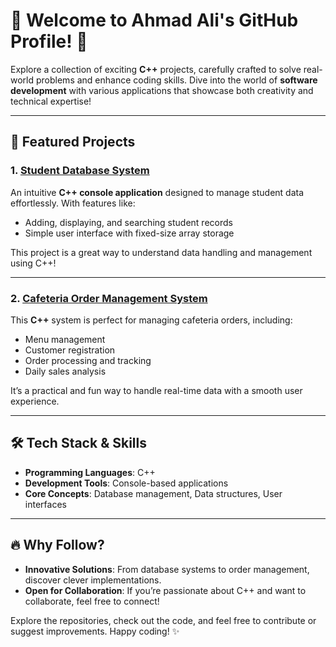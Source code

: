# 🌟 Welcome to Ahmad Ali's GitHub Profile! 🌟

Explore a collection of exciting **C++** projects, carefully crafted to solve real-world problems and enhance coding skills. Dive into the world of **software development** with various applications that showcase both creativity and technical expertise!

---

## 🚀 Featured Projects

### 1. [**Student Database System**](https://github.com/Ahmi-pixel/Student-Database-System)
An intuitive **C++ console application** designed to manage student data effortlessly. With features like:
- Adding, displaying, and searching student records
- Simple user interface with fixed-size array storage

This project is a great way to understand data handling and management using C++!

---

### 2. [**Cafeteria Order Management System**](https://github.com/Ahmi-pixel/Cafeteria-Order-Management-System)
This **C++** system is perfect for managing cafeteria orders, including:
- Menu management
- Customer registration
- Order processing and tracking
- Daily sales analysis

It’s a practical and fun way to handle real-time data with a smooth user experience.

---

## 🛠️ Tech Stack & Skills
- **Programming Languages**: C++
- **Development Tools**: Console-based applications
- **Core Concepts**: Database management, Data structures, User interfaces

---

## 🔥 Why Follow?
- **Innovative Solutions**: From database systems to order management, discover clever implementations.
- **Open for Collaboration**: If you’re passionate about C++ and want to collaborate, feel free to connect!

Explore the repositories, check out the code, and feel free to contribute or suggest improvements. Happy coding! ✨
